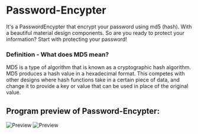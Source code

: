 # Password-Encypter
It's a PasswordEncypter that encrypt your password using md5 (hash). With a beautiful material design components. So are you ready to protect your information? Start with protecting your password!

### Definition - What does MD5 mean?

MD5 is a type of algorithm that is known as a cryptographic hash algorithm. MD5 produces a hash value in a hexadecimal format. This competes with other designs where hash functions take in a certain piece of data, and change it to provide a key or value that can be used in place of the original value.

## Program preview of Password-Encypter:

![Preview](https://i.imgur.com/YM3APVz.png)
![Preview](https://i.imgur.com/kIFHJFx.png)

